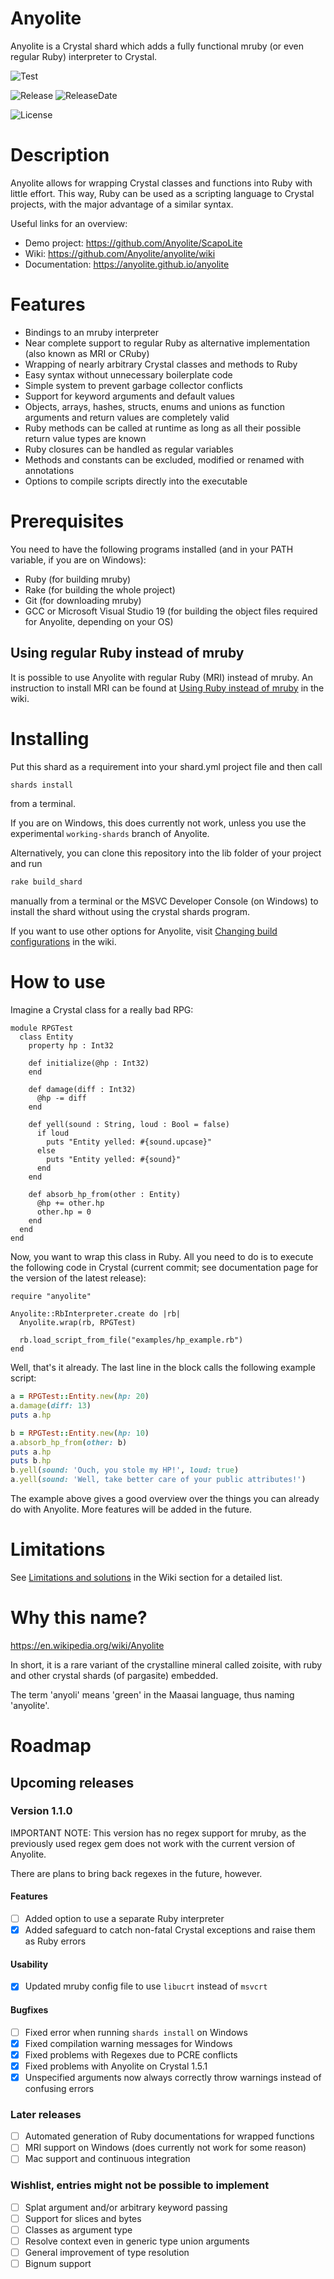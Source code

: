 # Anyolite

Anyolite is a Crystal shard which adds a fully functional mruby (or even regular Ruby) interpreter to Crystal.

![Test](https://github.com/Anyolite/anyolite/workflows/Test/badge.svg)

![Release](https://img.shields.io/github/v/release/Anyolite/anyolite)
![ReleaseDate](https://img.shields.io/github/release-date/Anyolite/anyolite)

![License](https://img.shields.io/github/license/Anyolite/anyolite)

# Description

Anyolite allows for wrapping Crystal classes and functions into Ruby with little effort.
This way, Ruby can be used as a scripting language to Crystal projects, with the major advantage of a similar syntax.

Useful links for an overview:
* Demo project: https://github.com/Anyolite/ScapoLite
* Wiki: https://github.com/Anyolite/anyolite/wiki
* Documentation: https://anyolite.github.io/anyolite

# Features

* Bindings to an mruby interpreter
* Near complete support to regular Ruby as alternative implementation (also known as MRI or CRuby)
* Wrapping of nearly arbitrary Crystal classes and methods to Ruby
* Easy syntax without unnecessary boilerplate code
* Simple system to prevent garbage collector conflicts
* Support for keyword arguments and default values
* Objects, arrays, hashes, structs, enums and unions as function arguments and return values are completely valid
* Ruby methods can be called at runtime as long as all their possible return value types are known
* Ruby closures can be handled as regular variables
* Methods and constants can be excluded, modified or renamed with annotations
* Options to compile scripts directly into the executable

# Prerequisites

You need to have the following programs installed (and in your PATH variable, if you are on Windows):
* Ruby (for building mruby)
* Rake (for building the whole project)
* Git (for downloading mruby)
* GCC or Microsoft Visual Studio 19 (for building the object files required for Anyolite, depending on your OS)

## Using regular Ruby instead of mruby

It is possible to use Anyolite with regular Ruby (MRI) instead of mruby. An instruction to install MRI can be found at [Using Ruby instead of mruby](https://github.com/Anyolite/anyolite/wiki/Using-Ruby-instead-of-mruby) in the wiki.

# Installing

Put this shard as a requirement into your shard.yml project file and then call
```bash
shards install
```
from a terminal.

If you are on Windows, this does currently not work, unless you use the experimental `working-shards` branch of Anyolite.

Alternatively, you can clone this repository into the lib folder of your project and run
```bash
rake build_shard
```
manually from a terminal or the MSVC Developer Console (on Windows) to install the shard without using the crystal shards program.

If you want to use other options for Anyolite, visit [Changing build configurations](https://github.com/Anyolite/anyolite/wiki/Changing-build-configurations) in the wiki.

# How to use

Imagine a Crystal class for a really bad RPG:

```crystal
module RPGTest
  class Entity
    property hp : Int32

    def initialize(@hp : Int32)
    end

    def damage(diff : Int32)
      @hp -= diff
    end

    def yell(sound : String, loud : Bool = false)
      if loud
        puts "Entity yelled: #{sound.upcase}"
      else
        puts "Entity yelled: #{sound}"
      end
    end

    def absorb_hp_from(other : Entity)
      @hp += other.hp
      other.hp = 0
    end
  end
end
```

Now, you want to wrap this class in Ruby. All you need to do is to execute the following code in Crystal (current commit; see documentation page for the version of the latest release):

```crystal
require "anyolite"

Anyolite::RbInterpreter.create do |rb|
  Anyolite.wrap(rb, RPGTest)

  rb.load_script_from_file("examples/hp_example.rb")
end
```

Well, that's it already. 
The last line in the block calls the following example script:

```ruby
a = RPGTest::Entity.new(hp: 20)
a.damage(diff: 13)
puts a.hp

b = RPGTest::Entity.new(hp: 10)
a.absorb_hp_from(other: b)
puts a.hp
puts b.hp
b.yell(sound: 'Ouch, you stole my HP!', loud: true)
a.yell(sound: 'Well, take better care of your public attributes!')
```

The example above gives a good overview over the things you can already do with Anyolite.
More features will be added in the future.

# Limitations

See [Limitations and solutions](https://github.com/Anyolite/anyolite/wiki/Limitations-and-solutions) in the Wiki section for a detailed list.

# Why this name?

https://en.wikipedia.org/wiki/Anyolite

In short, it is a rare variant of the crystalline mineral called zoisite, with ruby and other crystal shards (of pargasite) embedded.

The term 'anyoli' means 'green' in the Maasai language, thus naming 'anyolite'.

# Roadmap

## Upcoming releases

### Version 1.1.0

IMPORTANT NOTE: This version has no regex support for mruby, as the previously
used regex gem does not work with the current version of Anyolite.

There are plans to bring back regexes in the future, however.

#### Features

* [ ] Added option to use a separate Ruby interpreter
* [X] Added safeguard to catch non-fatal Crystal exceptions and raise them as Ruby errors

#### Usability

* [X] Updated mruby config file to use `libucrt` instead of `msvcrt`

#### Bugfixes

* [ ] Fixed error when running `shards install` on Windows
* [X] Fixed compilation warning messages for Windows
* [X] Fixed problems with Regexes due to PCRE conflicts
* [X] Fixed problems with Anyolite on Crystal 1.5.1
* [X] Unspecified arguments now always correctly throw warnings instead of confusing errors

### Later releases

* [ ] Automated generation of Ruby documentations for wrapped functions
* [ ] MRI support on Windows (does currently not work for some reason)
* [ ] Mac support and continuous integration

### Wishlist, entries might not be possible to implement

* [ ] Splat argument and/or arbitrary keyword passing
* [ ] Support for slices and bytes
* [ ] Classes as argument type
* [ ] Resolve context even in generic type union arguments
* [ ] General improvement of type resolution
* [ ] Bignum support

